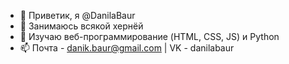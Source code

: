 - 👋 Приветик, я @DanilaBaur
- 👀 Занимаюсь всякой хернёй
- 🌱 Изучаю веб-программирование (HTML, CSS, JS) и Python
- 📫 Почта - danik.baur@gmail.com | VK - danilabaur

<!---
DanilaBaur/DanilaBaur is a ✨ special ✨ repository because its `README.md` (this file) appears on your GitHub profile.
You can click the Preview link to take a look at your changes.
--->
